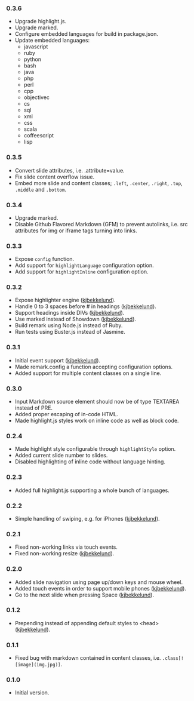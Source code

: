 ### 0.3.6
* Upgrade highlight.js.
* Upgrade marked.
* Configure embedded languages for build in package.json.
* Update embedded languages:
  * javascript
  * ruby
  * python
  * bash
  * java
  * php
  * perl
  * cpp
  * objectivec
  * cs
  * sql
  * xml
  * css
  * scala
  * coffeescript
  * lisp

### 0.3.5
* Convert slide attributes, i.e. .attribute=value.
* Fix slide content overflow issue.
* Embed more slide and content classes; `.left`, `.center`, `.right`, `.top`, `.middle` and `.bottom`.

### 0.3.4
* Upgrade marked.
* Disable Github Flavored Markdown (GFM) to prevent autolinks, i.e. src attributes for img or iframe tags turning into links.

### 0.3.3
* Expose `config` function.
* Add support for `highlightLanguage` configuration option.
* Add support for `highlightInline` configuration option.

### 0.3.2
* Expose highlighter engine ([kjbekkelund](https://github.com/kjbekkelund)).
* Handle 0 to 3 spaces before # in headings ([kjbekkelund](https://github.com/kjbekkelund)).
* Support headings inside DIVs ([kjbekkelund](https://github.com/kjbekkelund)).
* Use marked instead of Showdown ([kjbekkelund](https://github.com/kjbekkelund)).
* Build remark using Node.js instead of Ruby.
* Run tests using Buster.js instead of Jasmine.

### 0.3.1
* Initial event support ([kjbekkelund](https://github.com/kjbekkelund)).
* Made remark.config a function accepting configuration options.
* Added support for multiple content classes on a single line.

### 0.3.0

* Input Markdown source element should now be of type TEXTAREA instead of PRE.
* Added proper escaping of in-code HTML.
* Made highlight.js styles work on inline code as well as block code.

### 0.2.4

* Made highlight style configurable through `highlightStyle` option.
* Added current slide number to slides.
* Disabled highlighting of inline code without language hinting.

### 0.2.3

* Added full highlight.js supporting a whole bunch of languages.

### 0.2.2

* Simple handling of swiping, e.g. for iPhones ([kjbekkelund](https://github.com/kjbekkelund)).

### 0.2.1

* Fixed non-working links via touch events.
* Fixed non-working resize ([kjbekkelund](https://github.com/kjbekkelund)).

### 0.2.0

* Added slide navigation using page up/down keys and mouse wheel.
* Added touch events in order to support mobile phones ([kjbekkelund](https://github.com/kjbekkelund)).
* Go to the next slide when pressing Space ([kjbekkelund](https://github.com/kjbekkelund)).

### 0.1.2

* Prepending instead of appending default styles to &lt;head&gt; ([kjbekkelund](https://github.com/kjbekkelund)).

### 0.1.1

* Fixed bug with markdown contained in content classes, i.e. `.class[![image](img.jpg)]`.

### 0.1.0

* Initial version.
